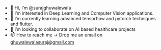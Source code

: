 - 👋 Hi, I’m @surajghuwalewala
- 👀 I’m interested in Deep Learning and Computer Vision applications.
- 🌱 I’m currently learning advanced tensorflow and pytorch techniques and flutter.
- 💞️ I’m looking to collaborate on AI based healthcare projects
- 📫 How to reach me -> Drop me an email on ghuwalewalasuraj@gmail.com

<!---
surajghuwalewala/surajghuwalewala is a ✨ special ✨ repository because its `README.md` (this file) appears on your GitHub profile.
You can click the Preview link to take a look at your changes.
--->
